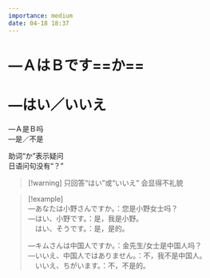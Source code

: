 ```yaml
---
importance: medium
date: 04-18 18:37
---
```


# —ＡはＢです==か==
# —はい／いいえ

—Ａ是Ｂ吗  
—是／不是

助词“か”表示疑问  
日语问句没有“？”

> [!warning] 只回答“はい”或“いいえ” 会显得不礼貌

> [!example]  
> —あなたは小野さんですか。：您是小野女士吗？  
> —はい、小野です。：是，我是小野。  
> 　はい、そうです。：是，是的。
>
> —キムさんは中国人ですか。：金先生/女士是中国人吗？  
> —いいえ、中国人ではありません。：不，我不是中国人。  
> 　いいえ、ちがいます。：不，不是的。

